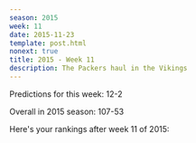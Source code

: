 ```yaml
---
season: 2015
week: 11
date: 2015-11-23
template: post.html
nonext: true
title: 2015 - Week 11
description: The Packers haul in the Vikings
---
```


Predictions for this week: 12-2

Overall in 2015 season: 107-53

Here's your rankings after week 11 of 2015:


